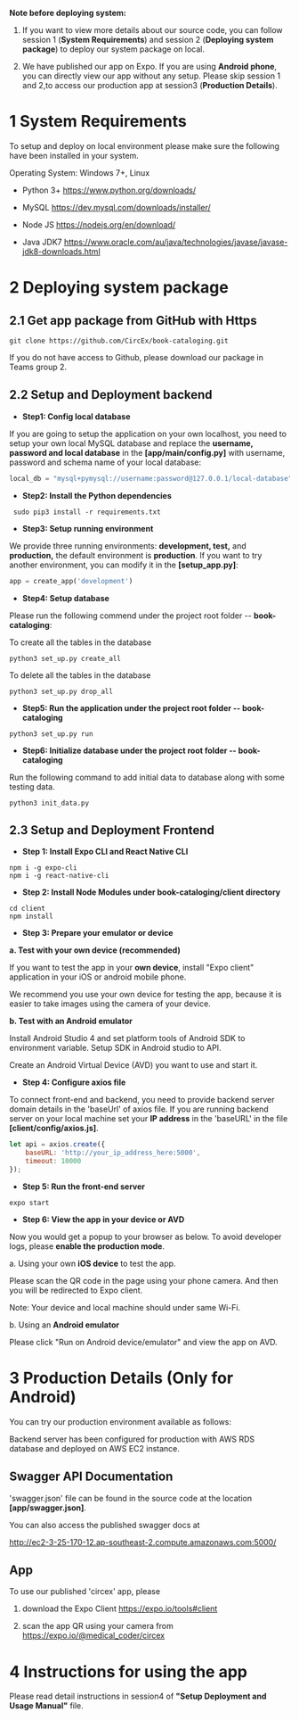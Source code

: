 **Note before deploying system:**

1. If you want to view more details about our source code, you can follow
session 1 (**System Requirements**) and session 2 (**Deploying system package**) to 
deploy our system package on local.

2. We have published our app on Expo. If you are using **Android phone**, 
you can directly view our app without any setup. 
Please skip session 1 and 2,to access our production app at session3 
(**Production Details**).

1 System Requirements
===================

To setup and deploy on local environment please make sure the following
have been installed in your system.

Operating System: Windows 7+, Linux

-   Python 3+ <https://www.python.org/downloads/>

-   MySQL <https://dev.mysql.com/downloads/installer/>

-   Node JS <https://nodejs.org/en/download/>

-   Java JDK7 <https://www.oracle.com/au/java/technologies/javase/javase-jdk8-downloads.html>

2 Deploying system package
========================

2.1 Get app package from GitHub with Https
--------------------------------------
```shell script
git clone https://github.com/CircEx/book-cataloging.git
```
If you do not have access to Github, please download our package in Teams group 2.

2.2 Setup and Deployment backend
----------------------------

-   **Step1: Config local database**

If you are going to setup the application on your own localhost, you need to setup your own local MySQL database and replace the **username, password and local database** in the **[app/main/config.py]** with username, password and schema name of your local database:
```python
local_db = "mysql+pymysql://username:password@127.0.0.1/local-database"
```
-   **Step2: Install the Python dependencies**
```shell script
 sudo pip3 install -r requirements.txt
```
-   **Step3: Setup running environment**

We provide three running environments: **development, test,** and **production,** the default environment is **production**.
If you want to try another environment, you can modify it in the **[setup_app.py]**:
```python
app = create_app('development')
```
-   **Step4: Setup database**

Please run the following commend under the project root folder -- **book-cataloging**:

To create all the tables in the database
```shell script
python3 set_up.py create_all
```
To delete all the tables in the database
```shell script
python3 set_up.py drop_all
```
-   **Step5: Run the application under the project root folder -- book-cataloging**
```shell script
python3 set_up.py run
```
-   **Step6: Initialize database under the project root folder -- book-cataloging**

Run the following command to add initial data to database along with some testing data.
```shell script
python3 init_data.py
```
2.3 Setup and Deployment Frontend 
-----------------------------

-   **Step 1: Install Expo CLI and React Native CLI**
```shell script
npm i -g expo-cli
npm i -g react-native-cli
```
-   **Step 2: Install Node Modules under book-cataloging/client
    directory**
```shell script
cd client
npm install
```
-   **Step 3: Prepare your emulator or device**

**a. Test with your own device (recommended)**

If you want to test the app in your **own device**, install "Expo client" application in your iOS or android mobile phone.

We recommend you use your own device for testing the app, because it is easier to take images using the camera of your device.

 **b. Test with an Android emulator**

Install Android Studio 4 and set platform tools of Android SDK to environment variable.
Setup SDK in Android studio to API.

Create an Android Virtual Device (AVD) you want to use and start it.

-   **Step 4: Configure axios file**

To connect front-end and backend, you need to provide backend server domain details in the 'baseUrl' of axios file. If you are running
backend server on your local machine set your **IP address** in the
'baseURL' in the file **[client/config/axios.js]**.
```javascript
let api = axios.create({
    baseURL: 'http://your_ip_address_here:5000',
    timeout: 10000
});
```

-   **Step 5: Run the front-end server**

```shell script
expo start
```

-   **Step 6: View the app in your device or AVD**

Now you would get a popup to your browser as below. To avoid developer logs, please **enable the
production mode**.

 a. Using your own **iOS device** to test the app.

 Please scan the QR code in the page using your phone camera. And then
 you will be redirected to Expo client.

 Note: Your device and local machine should under same Wi-Fi.

 b. Using an **Android emulator**
 
 Please click "Run on Android device/emulator" and view the app on AVD.

3 Production Details (Only for Android)
=====================================

You can try our production environment available as follows:

Backend server has been configured for production with AWS RDS database
and deployed on AWS EC2 instance.

Swagger API Documentation
-------------------------

'swagger.json' file can be found in the source code at the location
**[app/swagger.json]**.

You can also access the published swagger docs at

<http://ec2-3-25-170-12.ap-southeast-2.compute.amazonaws.com:5000/>

App
---

To use our published 'circex' app, please

1.  download the Expo Client <https://expo.io/tools#client>

2.  scan the app QR using your camera from 
    <https://expo.io/@medical_coder/circex>

4 Instructions for using the app
==============================

Please read detail instructions in session4 of 
**"Setup Deployment and Usage Manual"** file.
